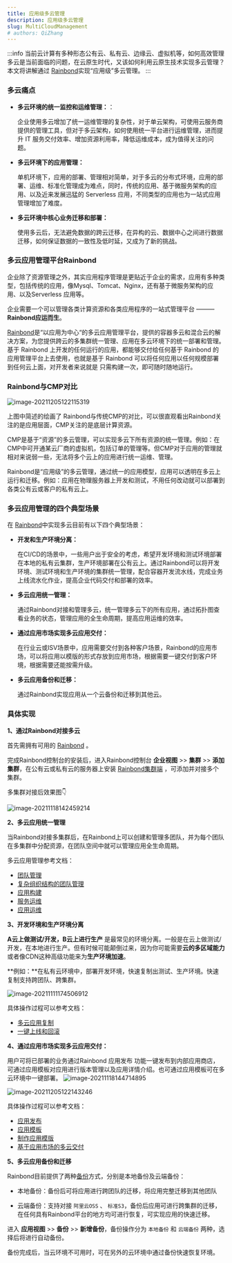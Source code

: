 ```yaml
---
title: 应用级多云管理
description: 应用级多云管理
slug: MultiCloudManagement
# authors: QiZhang
---
```


:::info
当前云计算有多种形态公有云、私有云、边缘云、虚拟机等，如何高效管理多云是当前面临的问题，在云原生时代，又该如何利用云原生技术实现多云管理？本文将讲解通过 [Rainbond](https://www.rainbond.com?channel=aliyun)实现“应用级”多云管理。
:::

<!--truncate-->


### 多云痛点

* **多云环境的统一监控和运维管理：**：

  企业使用多云增加了统一运维管理的复杂性，对于单云架构，可使用云服务商提供的管理工具，但对于多云架构，如何使用统一平台进行运维管理，进而提升 IT 服务交付效率、增加资源利用率，降低运维成本，成为值得关注的问题。

* **多云环境下的应用管理：**

  单机环境下，应用的部署、管理相对简单，对于多云的分布式环境，应用的部署、运维、标准化管理成为难点，同时，传统的应用、基于微服务架构的应用、以及近来发展迅猛的 Serverless 应用，不同类型的应用也为一站式应用管理增加了难度。

* **多云环境中核心业务迁移和部署：**

  使用多云后，无法避免数据的跨云迁移，在异构的云、数据中心之间进行数据迁移，如何保证数据的一致性及低时延，又成为了新的挑战。

  

### 多云应用管理平台Rainbond

企业除了资源管理之外，其实应用程序管理是更贴近于企业的需求，应用有多种类型，包括传统的应用，像Mysql、Tomcat、Nginx，还有基于微服务架构的应用、以及Serverless 应用等。

企业需要一个可以管理各类计算资源和各类应用程序的一站式管理平台 ——— **Rainbond应运而生**。

 [Rainbond](https://www.rainbond.com?channel=aliyun)是“以应用为中心“的多云应用管理平台，提供的容器多云和混合云的解决方案，为您提供跨云的多集群统一管理、应用在多云环境下的统一部署和管理。基于 Rainbond 上开发的任何运行的应用，都能够交付给任何基于 Rainbond 的应用管理平台上去使用，也就是基于 Rainbond 可以将任何应用以任何规模部署到任何云上面，对开发者来说就是 只需构建一次，即可随时随地运行。



### Rainbond与CMP对比

![image-20211205122115319](https://s2.loli.net/2021/12/05/xRXM3eucaFWTs64.png)


上图中简述的绘画了 Rainbond与传统CMP的对比，可以很直观看出Rainbond关注的是应用层面，CMP关注的是底层计算资源。

CMP是基于“资源”的多云管理，可以实现多云下所有资源的统一管理。例如：在CMP中可开通某云厂商的虚拟机，包括订单的管理等。但CMP对于应用的管理就相对来说弱一些，无法将多个云上的应用进行统一运维、管理。

Rainbond是“应用级”的多云管理，通过统一的应用模型，应用可以透明在多云上运行和迁移。例如：应用在物理服务器上开发和测试，不用任何改动就可以部署到各类公有云或客户的私有云上。



### 多云应用管理的四个典型场景

在 [Rainbond](https://www.rainbond.com?channel=aliyun)中实现多云目前有以下四个典型场景：

* **开发和生产环境分离：**

  在CI/CD的场景中，一些用户出于安全的考虑，希望开发环境和测试环境部署在本地的私有云集群，生产环境部署在公有云上。通过Rainbond可以将开发环境、测试环境和生产环境的集群统一管理，配合容器开发流水线，完成业务上线流水化作业，提高企业代码交付和部署的效率。

* **多云应用统一管理：**

  通过Rainbond对接和管理多云，统一管理多云下的所有应用，通过拓扑图查看业务的状态，管理应用的全生命周期，提高应用运维的效率。

* **通过应用市场实现多云应用交付：**

  在行业云或ISV场景中，应用需要交付到各种客户场景，Rainbond的应用市场，可以将应用以模版的形式存放到应用市场，根据需要一键交付到客户环境，根据需要还能按需升级。
  
* **多云应用备份和迁移：**

  通过Rainbond实现应用从一个云备份和迁移到其他云。


### 具体实现

**1、通过Rainbond对接多云**

首先需拥有可用的 [Rainbond](https://www.rainbond.com/docs/quick-start/quick-install?channel=aliyun) 。

完成Rainbond控制台的安装后，进入Rainbond控制台 **企业视图** >> **集群** >>  **添加集群**，在公有云或私有云的服务器上安装 [Rainbond集群端](https://www.rainbond.com/docs/user-operations/deploy?channel=aliyun) ，可添加并对接多个集群。

多集群对接后效果图:point_down: 

<img src="https://pic.imgdb.cn/item/61a5d0802ab3f51d91d5afc2.png" alt="image-20211118142459214"  />


**2、多云应用统一管理**

当Rainbond对接多集群后，在Rainbond上可以创建和管理多团队，并为每个团队在多集群中分配资源，在团队空间中就可以管理应用全生命周期。

多云应用管理参考文档：
* [团队管理](https://www.rainbond.com/docs/get-start/team-management-and-multi-tenancy?channel=aliyun)
* [复杂组织结构的团队管理](https://mp.weixin.qq.com/s/Dt6FjAyRvJHQhm9p4--ceQ)
* [应用构建](https://www.rainbond.com/docs/component-create/creation-process?channel=aliyun)
* [服务运维](https://www.rainbond.com/docs/user-manual/component-op?channel=aliyun)
* [应用运维](https://www.rainbond.com/docs/user-manual/app-manage?channel=aliyun)



**3、开发环境和生产环境分离**

**A云上做测试/开发，B云上进行生产** 是最常见的环境分离。一般是在云上做测试/开发，在本地进行生产。但有时候可能颠倒过来，因为你可能需要**云的多区域能力**或者像CDN这种高级功能来为**生产环境加速**。

**例如：**在私有云环境中，部署开发环境，快速复制出测试、生产环境。快速复制支持跨团队、跨集群。

<img src="https://i.loli.net/2021/11/11/aGVgxeTIq1Uyrcu.png" alt="image-20211111174506912"  />

具体操作过程可以参考文档：
* [多云应用复制](https://www.rainbond.com/docs/user-manual/component-dev/app_copy?channel=aliyun)
* [一键上线和回滚](https://www.rainbond.com/docs/practices/app-dev/update-rollback?channel=aliyun)


**4、通过应用市场实现多云应用交付：**

用户可将已部署的业务通过Rainbond 应用发布 功能一键发布到内部应用商店，可通过应用模板对应用进行版本管理以及应用详情介绍。也可通过应用模板可在多云环境中一键部署。
<img src="https://pic.imgdb.cn/item/61a5d0942ab3f51d91d5bf1c.png" alt="image-20211118144714895"  />


![image-20211205122143246](https://s2.loli.net/2021/12/05/so8LfOTVtPb5EiD.png)


具体操作过程可以参考文档：
* [应用发布](https://www.rainbond.com/docs/user-manual/app-manage/share-app?channel=aliyun) 
* [应用模板](https://www.rainbond.com/docs/enterprise-manager/enterprise/appcenter/application-template?channel=aliyun)
* [制作应用模版](https://www.rainbond.com/docs/get-start/release-to-market?channel=aliyun)
* [基于应用市场的多云交付](https://www.rainbond.com/docs/enterprise-manager/enterprise/appcenter/add-app?channel=aliyun)



**5、多云应用备份和迁移**

Rainbond目前提供了两种[备份](https://www.rainbond.com/docs/user-manual/app-manage/app-backup?channel=aliyun)方式，分别是本地备份及云端备份：

* 本地备份：备份后可将应用进行跨团队的迁移，将应用完整迁移到其他团队

* 云端备份：支持对接 `阿里云OSS` 、 `标准S3`，备份后应用可进行跨集群的迁移，在任何具有Rainbond平台的地方均可进行恢复，可实现应用的快速迁移。

进入 **应用视图**  >>  **备份** >> **新增备份**，备份操作分为 `本地备份` 和 `云端备份` 两种，选择后将进行自动备份。

备份完成后，当云环境不可用时，可在另外的云环境中通过备份快速恢复环境。

